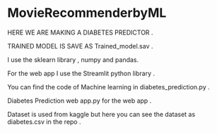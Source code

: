 # MovieRecommenderbyML

HERE WE ARE MAKING A DIABETES PREDICTOR .

TRAINED MODEL IS SAVE AS Trained_model.sav .

I use the sklearn library , numpy and pandas.

For the web app I use the Streamlit python library .

You can find the code of Machine learning in diabetes_prediction.py .

Diabetes Prediction web app.py for the web app .

Dataset is used from kaggle but here you can see the dataset as diabetes.csv in the repo .
